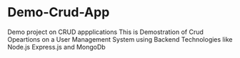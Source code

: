 # Demo-Crud-App
Demo project on CRUD appplications
This is Demostration of Crud Opeartions on a User Management System using Backend Technologies like Node.js Express.js and MongoDb
